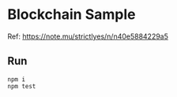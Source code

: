 # Blockchain Sample

Ref: https://note.mu/strictlyes/n/n40e5884229a5

## Run

```
npm i
npm test
```
